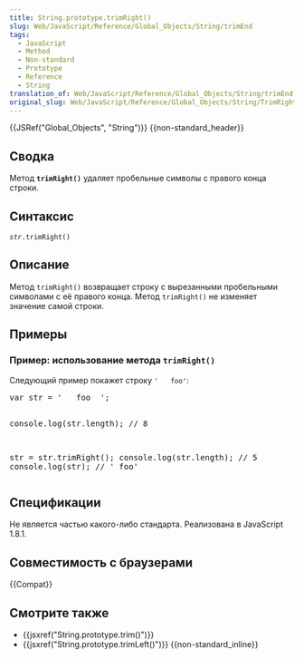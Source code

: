 ```yaml
---
title: String.prototype.trimRight()
slug: Web/JavaScript/Reference/Global_Objects/String/trimEnd
tags:
  - JavaScript
  - Method
  - Non-standard
  - Prototype
  - Reference
  - String
translation_of: Web/JavaScript/Reference/Global_Objects/String/trimEnd
original_slug: Web/JavaScript/Reference/Global_Objects/String/TrimRight
---
```

<div>{{JSRef("Global_Objects", "String")}} {{non-standard_header}}</div>

<h2 id="Summary">Сводка</h2>
<p>Метод <strong><code>trimRight()</code></strong> удаляет пробельные символы с правого конца строки.</p>

<h2 id="Syntax">Синтаксис</h2>
<pre class="syntaxbox"><code><var>str</var>.trimRight()</code></pre>

<h2 id="Description">Описание</h2>
<p>Метод <code>trimRight()</code> возвращает строку с вырезанными пробельными символами с её правого конца. Метод <code>trimRight()</code> не изменяет значение самой строки.</p>

<h2 id="Examples">Примеры</h2>

<h3 id="Example:_Using_trimRight">Пример: использование метода <code>trimRight()</code></h3>
<p>Следующий пример покажет строку <code style="white-space: pre;">'   foo'</code>:</p>
<pre class="brush: js">var str = '   foo  ';

console.log(str.length); // 8

str = str.trimRight();
console.log(str.length); // 5
console.log(str);        // '   foo'
</pre>

<h2 id="Specifications">Спецификации</h2>
<p>Не является частью какого-либо стандарта. Реализована в JavaScript 1.8.1.</p>

<h2 id="Browser_compatibility">Совместимость с браузерами</h2>
<p>{{Compat}}</p>

<h2 id="See_also">Смотрите также</h2>
<ul>
 <li>{{jsxref("String.prototype.trim()")}}</li>
 <li>{{jsxref("String.prototype.trimLeft()")}} {{non-standard_inline}}</li>
</ul>
